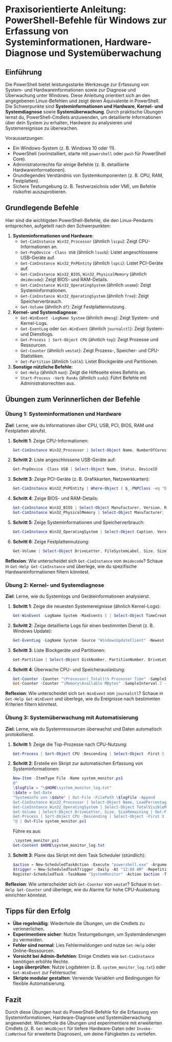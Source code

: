 # Praxisorientierte Anleitung: PowerShell-Befehle für Windows zur Erfassung von Systeminformationen, Hardware-Diagnose und Systemüberwachung

## Einführung
Die PowerShell bietet leistungsstarke Werkzeuge zur Erfassung von System- und Hardwareinformationen sowie zur Diagnose und Überwachung unter Windows. Diese Anleitung orientiert sich an den angegebenen Linux-Befehlen und zeigt deren Äquivalente in PowerShell. Die Schwerpunkte sind **Systeminformationen und Hardware**, **Kernel- und Systemdiagnose** sowie **Systemüberwachung**. Durch praktische Übungen lernst du, PowerShell-Cmdlets anzuwenden, um detaillierte Informationen über dein System zu erhalten, Hardware zu analysieren und Systemereignisse zu überwachen.

Voraussetzungen:
- Ein Windows-System (z. B. Windows 10 oder 11).
- PowerShell (vorinstalliert, starte mit `powershell` oder `pwsh` für PowerShell Core).
- Administratorrechte für einige Befehle (z. B. detaillierte Hardwareinformationen).
- Grundlegendes Verständnis von Systemkomponenten (z. B. CPU, RAM, Festplatten).
- Sichere Testumgebung (z. B. Testverzeichnis oder VM), um Befehle risikofrei auszuprobieren.

## Grundlegende Befehle
Hier sind die wichtigsten PowerShell-Befehle, die den Linux-Pendants entsprechen, aufgeteilt nach den Schwerpunkten:

1. **Systeminformationen und Hardware**:
   - `Get-CimInstance Win32_Processor` (ähnlich `lscpu`): Zeigt CPU-Informationen an.
   - `Get-PnpDevice -Class USB` (ähnlich `lsusb`): Listet angeschlossene USB-Geräte auf.
   - `Get-CimInstance Win32_PnPEntity` (ähnlich `lspci`): Listet PCI-Geräte auf.
   - `Get-CimInstance Win32_BIOS`, `Win32_PhysicalMemory` (ähnlich `dmidecode`): Zeigt BIOS- und RAM-Details.
   - `Get-CimInstance Win32_OperatingSystem` (ähnlich `uname`): Zeigt Systeminformationen.
   - `Get-CimInstance Win32_OperatingSystem` (ähnlich `free`): Zeigt Speicherverbrauch.
   - `Get-Volume` (ähnlich `df`): Zeigt Festplattennutzung.
2. **Kernel- und Systemdiagnose**:
   - `Get-WinEvent -LogName System` (ähnlich `dmesg`): Zeigt System- und Kernel-Logs.
   - `Get-EventLog` oder `Get-WinEvent` (ähnlich `journalctl`): Zeigt System- und Dienstlogs.
   - `Get-Process | Sort-Object CPU` (ähnlich `top`): Zeigt Prozesse und Ressourcen.
   - `Get-Counter` (ähnlich `vmstat`): Zeigt Prozess-, Speicher- und CPU-Statistiken.
   - `Get-Partition` (ähnlich `lsblk`): Listet Blockgeräte und Partitionen.
3. **Sonstige nützliche Befehle**:
   - `Get-Help` (ähnlich `man`): Zeigt die Hilfeseite eines Befehls an.
   - `Start-Process -Verb RunAs` (ähnlich `sudo`): Führt Befehle mit Administratorrechten aus.

## Übungen zum Verinnerlichen der Befehle

### Übung 1: Systeminformationen und Hardware
**Ziel**: Lerne, wie du Informationen über CPU, USB, PCI, BIOS, RAM und Festplatten abrufst.

1. **Schritt 1**: Zeige CPU-Informationen:
   ```powershell
   Get-CimInstance Win32_Processor | Select-Object Name, NumberOfCores, MaxClockSpeed
   ```
2. **Schritt 2**: Liste angeschlossene USB-Geräte auf:
   ```powershell
   Get-PnpDevice -Class USB | Select-Object Name, Status, DeviceID
   ```
3. **Schritt 3**: Zeige PCI-Geräte (z. B. Grafikkarten, Netzwerkkarten):
   ```powershell
   Get-CimInstance Win32_PnPEntity | Where-Object { $_.PNPClass -eq "Display" -or $_.PNPClass -eq "Net" } | Select-Object Name, DeviceID
   ```
4. **Schritt 4**: Zeige BIOS- und RAM-Details:
   ```powershell
   Get-CimInstance Win32_BIOS | Select-Object Manufacturer, Version, ReleaseDate
   Get-CimInstance Win32_PhysicalMemory | Select-Object Manufacturer, Capacity
   ```
5. **Schritt 5**: Zeige Systeminformationen und Speicherverbrauch:
   ```powershell
   Get-CimInstance Win32_OperatingSystem | Select-Object Caption, Version, OSArchitecture, TotalVisibleMemorySize, FreePhysicalMemory
   ```
6. **Schritt 6**: Zeige Festplattennutzung:
   ```powershell
   Get-Volume | Select-Object DriveLetter, FileSystemLabel, Size, SizeRemaining
   ```

**Reflexion**: Wie unterscheidet sich `Get-CimInstance` von `dmidecode`? Schaue in `Get-Help Get-CimInstance` und überlege, wie du spezifische Hardwareinformationen filtern könntest.

### Übung 2: Kernel- und Systemdiagnose
**Ziel**: Lerne, wie du Systemlogs und Geräteinformationen analysierst.

1. **Schritt 1**: Zeige die neuesten Systemereignisse (ähnlich Kernel-Logs):
   ```powershell
   Get-WinEvent -LogName System -MaxEvents 5 | Select-Object TimeCreated, Message
   ```
2. **Schritt 2**: Zeige detaillierte Logs für einen bestimmten Dienst (z. B. Windows Update):
   ```powershell
   Get-EventLog -LogName System -Source "WindowsUpdateClient" -Newest 5
   ```
3. **Schritt 3**: Liste Blockgeräte und Partitionen:
   ```powershell
   Get-Partition | Select-Object DiskNumber, PartitionNumber, DriveLetter, Size
   ```
4. **Schritt 4**: Überwache CPU- und Speicherauslastung:
   ```powershell
   Get-Counter -Counter "\Processor(_Total)\% Processor Time" -SampleInterval 2 -MaxSamples 3
   Get-Counter -Counter "\Memory\Available MBytes" -SampleInterval 2 -MaxSamples 3
   ```

**Reflexion**: Wie unterscheidet sich `Get-WinEvent` von `journalctl`? Schaue in `Get-Help Get-WinEvent` und überlege, wie du Ereignisse nach bestimmten Kriterien filtern könntest.

### Übung 3: Systemüberwachung mit Automatisierung
**Ziel**: Lerne, wie du Systemressourcen überwachst und Daten automatisch protokollierst.

1. **Schritt 1**: Zeige die Top-Prozesse nach CPU-Nutzung:
   ```powershell
   Get-Process | Sort-Object CPU -Descending | Select-Object -First 5 | Select-Object Name, CPU, WorkingSet
   ```
2. **Schritt 2**: Erstelle ein Skript zur automatischen Erfassung von Systeminformationen:
   ```powershell
   New-Item -ItemType File -Name system_monitor.ps1
   @"
   \$logFile = "\$HOME\system_monitor_log.txt"
   \$date = Get-Date
   "Systeminfo von \$date" | Out-File -FilePath \$logFile -Append
   Get-CimInstance Win32_Processor | Select-Object Name, LoadPercentage | Out-File -FilePath \$logFile -Append
   Get-CimInstance Win32_OperatingSystem | Select-Object TotalVisibleMemorySize, FreePhysicalMemory | Out-File -FilePath \$logFile -Append
   Get-Volume | Select-Object DriveLetter, Size, SizeRemaining | Out-File -FilePath \$logFile -Append
   Get-Process | Sort-Object CPU -Descending | Select-Object -First 3 | Out-File -FilePath \$logFile -Append
   "@ | Out-File system_monitor.ps1
   ```
   Führe es aus:
   ```powershell
   .\system_monitor.ps1
   Get-Content $HOME\system_monitor_log.txt
   ```
3. **Schritt 3**: Plane das Skript mit dem Task Scheduler (stündlich):
   ```powershell
   $action = New-ScheduledTaskAction -Execute "powershell.exe" -Argument "-File $HOME\system_monitor.ps1"
   $trigger = New-ScheduledTaskTrigger -Daily -At "12:00 AM" -RepetitionInterval (New-TimeSpan -Hours 1) -RepetitionDuration (New-TimeSpan -Days 1)
   Register-ScheduledTask -TaskName "SystemMonitor" -Action $action -Trigger $trigger -Description "Systemüberwachung"
   ```

**Reflexion**: Wie unterscheidet sich `Get-Counter` von `vmstat`? Schaue in `Get-Help Get-Counter` und überlege, wie du Alarme für hohe CPU-Auslastung einrichten könntest.

## Tipps für den Erfolg
- **Übe regelmäßig**: Wiederhole die Übungen, um die Cmdlets zu verinnerlichen.
- **Experimentiere sicher**: Nutze Testumgebungen, um Systemänderungen zu vermeiden.
- **Fehler sind normal**: Lies Fehlermeldungen und nutze `Get-Help` oder Online-Ressourcen.
- **Vorsicht bei Admin-Befehlen**: Einige Cmdlets wie `Get-CimInstance` benötigen erhöhte Rechte.
- **Logs überprüfen**: Nutze Logdateien (z. B. `system_monitor_log.txt`) oder `Get-WinEvent` zur Fehlersuche.
- **Skripte modular gestalten**: Verwende Variablen und Bedingungen für flexible Automatisierung.

## Fazit
Durch diese Übungen hast du PowerShell-Befehle für die Erfassung von Systeminformationen, Hardware-Diagnose und Systemüberwachung angewendet. Wiederhole die Übungen und experimentiere mit erweiterten Cmdlets (z. B. `Get-WmiObject` für tiefere Hardware-Daten oder `Invoke-CimMethod` für erweiterte Diagnosen), um deine Fähigkeiten zu vertiefen.
